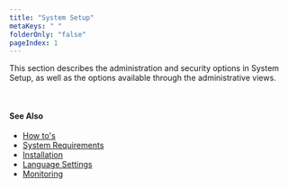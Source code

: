 ```yaml
---
title: "System Setup"
metaKeys: " "
folderOnly: "false"
pageIndex: 1
---
```


This section describes the administration and security options in System Setup, as well as the options available through the administrative views.


<br/>

#### See Also  

* [How to's](systemsetup/howto.md)
* [System Requirements](systemsetup/systemrequirements.md)
* [Installation](systemsetup/installation.md)
* [Language Settings](systemsetup/language.md)
* [Monitoring](systemsetup/monitoring.md)

  
<br/>